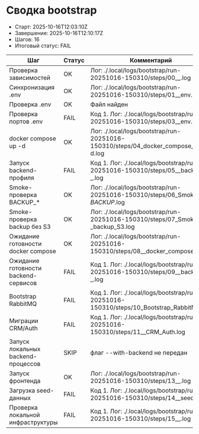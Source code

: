 # Сводка bootstrap

* Старт: 2025-10-16T12:03:10Z
* Завершение: 2025-10-16T12:10:17Z
* Шагов: 16
* Итоговый статус: FAIL

| Шаг | Статус | Комментарий | Лог |
| --- | --- | --- | --- |
| Проверка зависимостей | OK | Лог: ./.local/logs/bootstrap/run-20251016-150310/steps/00__.log | ./.local/logs/bootstrap/run-20251016-150310/steps/00__.log |
| Синхронизация .env | OK | Лог: ./.local/logs/bootstrap/run-20251016-150310/steps/01__env.log | ./.local/logs/bootstrap/run-20251016-150310/steps/01__env.log |
| Проверка .env | OK | Файл найден | — |
| Проверка портов .env | FAIL | Код 1. Лог: ./.local/logs/bootstrap/run-20251016-150310/steps/03__env.log | ./.local/logs/bootstrap/run-20251016-150310/steps/03__env.log |
| docker compose up -d | OK | Лог: ./.local/logs/bootstrap/run-20251016-150310/steps/04_docker_compose_up_-d.log | ./.local/logs/bootstrap/run-20251016-150310/steps/04_docker_compose_up_-d.log |
| Запуск backend-профиля | FAIL | Код 1. Лог: ./.local/logs/bootstrap/run-20251016-150310/steps/05__backend-_.log | ./.local/logs/bootstrap/run-20251016-150310/steps/05__backend-_.log |
| Smoke-проверка BACKUP_* | OK | Лог: ./.local/logs/bootstrap/run-20251016-150310/steps/06_Smoke-_BACKUP_.log | ./.local/logs/bootstrap/run-20251016-150310/steps/06_Smoke-_BACKUP_.log |
| Smoke-проверка backup без S3 | OK | Лог: ./.local/logs/bootstrap/run-20251016-150310/steps/07_Smoke-_backup_S3.log | ./.local/logs/bootstrap/run-20251016-150310/steps/07_Smoke-_backup_S3.log |
| Ожидание готовности docker compose | OK | Лог: ./.local/logs/bootstrap/run-20251016-150310/steps/08__docker_compose.log | ./.local/logs/bootstrap/run-20251016-150310/steps/08__docker_compose.log |
| Ожидание готовности backend-сервисов | FAIL | Код 1. Лог: ./.local/logs/bootstrap/run-20251016-150310/steps/09__backend-_.log | ./.local/logs/bootstrap/run-20251016-150310/steps/09__backend-_.log |
| Bootstrap RabbitMQ | FAIL | Код 1. Лог: ./.local/logs/bootstrap/run-20251016-150310/steps/10_Bootstrap_RabbitMQ.log | ./.local/logs/bootstrap/run-20251016-150310/steps/10_Bootstrap_RabbitMQ.log |
| Миграции CRM/Auth | FAIL | Код 1. Лог: ./.local/logs/bootstrap/run-20251016-150310/steps/11__CRM_Auth.log | ./.local/logs/bootstrap/run-20251016-150310/steps/11__CRM_Auth.log |
| Запуск локальных backend-процессов | SKIP | флаг --with-backend не передан | — |
| Запуск фронтенда | OK | Лог: ./.local/logs/bootstrap/run-20251016-150310/steps/13__.log | ./.local/logs/bootstrap/run-20251016-150310/steps/13__.log |
| Загрузка seed-данных | FAIL | Код 1. Лог: ./.local/logs/bootstrap/run-20251016-150310/steps/14__seed-_.log | ./.local/logs/bootstrap/run-20251016-150310/steps/14__seed-_.log |
| Проверка локальной инфраструктуры | FAIL | Код 1. Лог: ./.local/logs/bootstrap/run-20251016-150310/steps/15__.log | ./.local/logs/bootstrap/run-20251016-150310/steps/15__.log |
